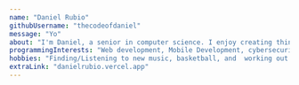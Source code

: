 ```yaml
---
name: "Daniel Rubio"
githubUsername: "thecodeofdaniel"
message: "Yo"
about: "I'm Daniel, a senior in computer science. I enjoy creating things :)"
programmingInterests: "Web development, Mobile Development, cybersecurity"
hobbies: "Finding/Listening to new music, basketball, and  working out :)"
extraLink: "danielrubio.vercel.app"
---
```


